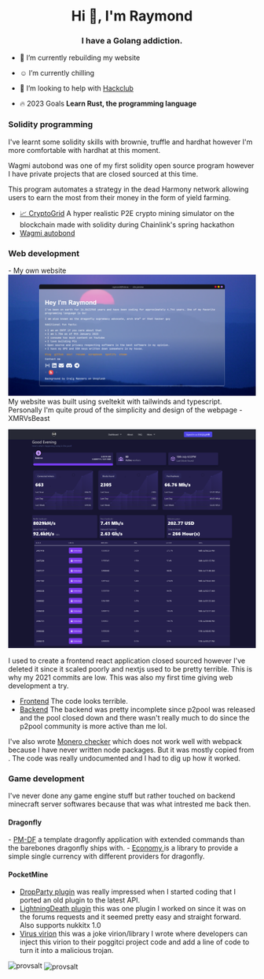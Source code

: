 <h1 align="center">Hi 👋, I'm Raymond</h1>
<h3 align="center">I have a Golang addiction.</h3>

- 💼 I’m currently rebuilding my website

- ☺️ I’m currently chilling

- 🤝 I’m looking to help with [Hackclub](https://hackclub.com)

- 🔥 2023 Goals **Learn Rust, the programming language**

<h3>Solidity programming</h4>
I've learnt some solidity skills with brownie, truffle and hardhat however I'm more comfortable with hardhat at this moment.

Wagmi autobond was one of my first solidity open source program however I have private projects that are closed sourced at this time.

This program automates a strategy in the dead Harmony network allowing users to earn the most from their money in the form of yield farming.

- <a href="https://github.com/Crypto-grid/contracts">📈 CryptoGrid</a> A hyper realistic P2E crypto mining simulator on the blockchain made with solidity during Chainlink's spring hackathon
- <a href="https://github.com/provsalt/wagmi-autobond">Wagmi autobond</a>

<h3>Web development</h3>
- My own website
  <img src="src/lib/images/page.png" alt="Raymond's home page"></img>
  My website was built using sveltekit with tailwinds and typescript. Personally I'm quite proud of the simplicity and design of the webpage
- XMRVsBeast

<img src="src/lib/images/beast.png" alt="XMRVsBeast"></img>

  I used to create a frontend react application closed sourced however I've deleted it since it scaled poorly and nextjs used to be pretty terrible. This is why my 2021 commits are low. This was also my first time giving web development a try.

  - <a href="https://github.com/provsalt/beast-oss">Frontend</a> The code looks terrible.
  - <a href="https://github.com/provsalt/beast-backend">Backend</a>
    The backend was pretty incomplete since p2pool was released and the pool closed down and there wasn't really much to do since the p2pool community is more active than me lol.

  I've also wrote <a href="https://github.com/provsalt/monero-checker">Monero checker</a> which does not work well with webpack because I have never written node packages. But it was mostly copied from <a href="https://xmr.llcoins.net/checktx.html"></a>. The code was really undocumented and I had to dig up how it worked.

<h3>Game development</h3>
I've never done any game engine stuff but rather touched on backend minecraft server softwares because that was what intrested me back then.

<h4>Dragonfly</h4>
- <a href="https://github.com/provsalt/PM-DF">PM-DF</a> a template dragonfly application with extended commands than the barebones dragonfly ships with.
- <a href="https://github.com/provsalt/economy">Economy </a> is a library to provide a simple single currency with different providers for dragonfly.
  <h4>PocketMine</h4>

- <a href="https://github.com/provsalt/DropParty">DropParty plugin</a> was really impressed when I started coding that I ported an old plugin to the latest API.
- <a href="https://github.com/provsalt/LightningDeath">LightningDeath plugin</a> this was one plugin I worked on since it was on the forums requests and it seemed pretty easy and straight forward. Also supports nukkitx 1.0
- <a href="https://github.com/provsalt/Virus">Virus virion</a> this was a joke virion/library I wrote where developers can inject this virion to their poggitci project code and add a line of code to turn it into a malicious trojan.

[//]: # '<p><img align="left" src="https://github-readme-stats.vercel.app/api/top-langs?username=provsalt&show_icons=true&locale=en&theme=chartreuse-dark" alt="provsalt" /></p>'
[//]: # '<p> <img align="center" src="https://github-readme-stats.vercel.app/api?username=provsalt&show_icons=true&locale=en&count_private=true&theme=chartreuse-dark" alt="provsalt" /></p>'

<p><img align="left" src="https://github-readme-stats-git-masterrstaa-rickstaa.vercel.app/api/top-langs?username=provsalt&show_icons=true&locale=en&theme=chartreuse-dark" alt="provsalt" /></p>
<p>&nbsp;<img align="center" src="https://github-readme-stats-git-masterrstaa-rickstaa.vercel.app/api?username=provsalt&show_icons=true&locale=en&count_private=true&theme=chartreuse-dark" alt="provsalt" /></p>

